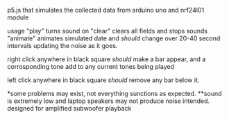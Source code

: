 p5.js that simulates the collected data from arduino uno and nrf24l01 module

usage 
"play" turns sound on
"clear" clears all fields and stops sounds
"animate" animates simulated date and _should_ change over 20-40 second intervals updating the noise as it goes. 

right click anywhere in black square _should_ make a bar appear, and a corrosponding tone add to any current tones being played

left click anywhere in black square _should_ remove any bar below it. 

*some problems may exist, not everything sunctions as expected. 
**sound is extremely low and laptop speakers may not produce noise intended. designed for amplified subwoofer playback
